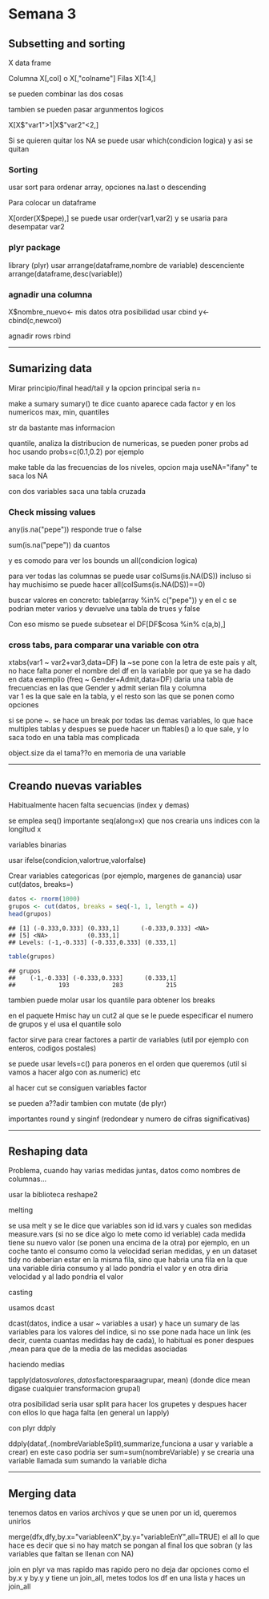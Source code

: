 Semana 3
========================================================

Subsetting and sorting
----------------------------------------

X data frame

Columna  X[,col] o X[,"colname"]
Filas X[1:4,] 

se pueden combinar las dos cosas

tambien se pueden pasar argunmentos logicos

X[X$"var1">1|X$"var2"<2,]

Si se quieren quitar los NA se puede usar which(condicion logica) y asi se quitan

### Sorting
usar sort para ordenar array, opciones na.last o descending 

Para colocar un dataframe 

X[order(X$pepe),]  se puede usar order(var1,var2) y se usaria para desempatar var2 


### plyr package 

library (plyr)
usar arrange(dataframe,nombre de variable) 
descenciente arrange(dataframe,desc(variable)) 


### agnadir una columna 
X$nombre_nuevo<- mis datos 
otra posibilidad usar cbind  y<-cbind(c,newcol) 

agnadir rows rbind


***

Sumarizing data 
------------------

Mirar principio/final  head/tail  y la opcion principal seria n=


make a sumary  sumary()  te dice cuanto aparece cada factor y en los numericos max, min, quantiles 

str da bastante mas informacion

quantile, analiza la distribucion de numericas,  se pueden poner probs ad hoc usando  probs=c(0.1,0.2) por ejemplo 

make table da las frecuencias de los niveles,  opcion maja useNA="ifany" te saca los NA 

con dos variables saca una tabla cruzada 

### Check missing values

any(is.na("pepe")) responde true o false

sum(is.na("pepe")) da cuantos 

y es comodo para ver los bounds un all(condicion logica) 

para ver todas las columnas se puede usar colSums(is.NA(DS)) 
incluso si hay muchisimo se puede hacer all(colSums(is.NA(DS))==0) 

buscar valores en concreto:
table(array %in% c("pepe"))  y en el c se podrian meter varios y devuelve una tabla de trues y false 

Con eso mismo se puede subsetear
el DF[DF$cosa %in% c(a,b),] 

### cross tabs,  para comparar una variable con otra 

xtabs(var1 ~ var2+var3,data=DF)    la ~se pone con la letra de este pais y alt, no hace falta poner el nombre del df en la variable por que ya se ha dado en data
exemplio (freq ~ Gender+Admit,data=DF) daria una tabla de frecuencias en las que Gender y admit serian fila y columna  
var 1 es la que sale en la tabla, y el resto son las que se ponen como opciones 

si se pone ~. se hace un break por todas las demas variables, lo que hace multiples tablas  y despues se puede hacer un 
ftables() a lo que sale, y lo saca todo en una tabla mas complicada 

object.size da el tama??o en memoria de una variable


------

Creando nuevas variables
-----------------

Habitualmente hacen falta secuencias (index y demas) 

se emplea seq() 
importante seq(along=x)  que nos crearia uns indices con la longitud x

variables binarias 

usar ifelse(condicion,valortrue,valorfalse) 

Crear variables categoricas (por ejemplo, margenes de ganancia) 
usar cut(datos, breaks=) 


```r
datos <- rnorm(1000)
grupos <- cut(datos, breaks = seq(-1, 1, length = 4))
head(grupos)
```

```
## [1] (-0.333,0.333] (0.333,1]      (-0.333,0.333] <NA>          
## [5] <NA>           (0.333,1]     
## Levels: (-1,-0.333] (-0.333,0.333] (0.333,1]
```

```r
table(grupos)
```

```
## grupos
##    (-1,-0.333] (-0.333,0.333]      (0.333,1] 
##            193            283            215
```


tambien puede molar usar los quantile para obtener los breaks

en el paquete Hmisc hay un cut2 al que se le puede especificar el numero de grupos y el usa el quantile solo

factor sirve para crear factores a partir de variables (util por ejemplo con enteros, codigos postales) 

se puede usar levels=c() para poneros en el orden que queremos  (util si vamos a hacer algo con as.numeric) etc 

al hacer cut se consiguen variables factor 

se pueden a??adir tambien con mutate (de plyr) 


importantes round y singinf (redondear y numero de cifras significativas) 


----


Reshaping data
----

Problema, cuando hay varias medidas juntas,  datos como nombres de columnas...  

usar la biblioteca reshape2

melting 

se usa melt y se le dice que variables son id id.vars y cuales son medidas measure.vars  (si no se dice algo lo mete como id veriable) 
cada medida tiene su nuevo valor  (se ponen una encima de la otra) 
por ejemplo, en un coche tanto el consumo como la velocidad serian medidas, y en un dataset tidy no deberian estar en la misma fila, sino que habria una fila en la que una variable diria consumo y al lado pondria el valor y en otra diria velocidad y al lado pondria el valor 

casting 

usamos dcast 

dcast(datos, indice a usar ~ variables a usar)  y hace un sumary de las variables para los valores del indice,  si no sse pone nada hace un link (es decir, cuenta cuantas medidas hay de cada),  lo habitual es poner despues ,mean para que de la media de las medidas asociadas  

haciendo medias 

tapply(datos$valores,datos$factoresparaagrupar, mean)  (donde dice mean digase cualquier transformacion grupal) 

otra posibilidad seria usar split para hacer los grupetes y despues hacer con ellos lo que haga falta (en general un lapply) 

con plyr  ddply 

ddply(dataf,.(nombreVariableSplit),summarize,funciona a usar y variable a crear)  en este caso podria ser sum=sum(nombreVariable) y se crearia una variable llamada sum sumando la variable dicha 

----
Merging data
----

tenemos datos en varios archivos y que se unen por un id, queremos unirlos 

merge(dfx,dfy,by.x="variableenX",by.y="variableEnY",all=TRUE)  el all lo que hace es decir que si no hay match se pongan al final los que sobran (y las variables que faltan se llenan con NA) 


join en plyr va mas rapido mas rapido pero no deja dar opciones como el by.x y by.y   y tiene un join_all,  metes todos los df en una lista y haces un join_all
